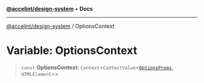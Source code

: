 [**@accelint/design-system**](../README.md) • **Docs**

***

[@accelint/design-system](../README.md) / OptionsContext

# Variable: OptionsContext

> `const` **OptionsContext**: `Context`\<`ContextValue`\<[`OptionsProps`](../type-aliases/OptionsProps.md), `HTMLElement`\>\>
